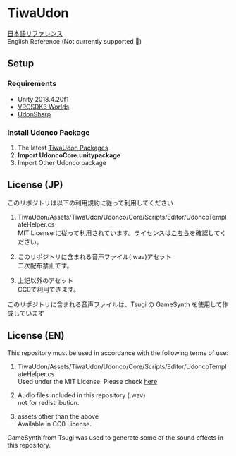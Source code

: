 # TiwaUdon

[日本語リファレンス](https://hackmd.io/@vwcc/SJYNiHR2O)  
English Reference (Not currently supported 🙇)

## Setup

### Requirements

- Unity 2018.4.20f1
- [VRCSDK3 Worlds](https://vrchat.com/home/download)
- [UdonSharp](https://github.com/Merlin-san/UdonSharp/releases/latest)

### Install Udonco Package

1. The latest [TiwaUdon Packages](https://github.com/tiwa0510/TiwaUdon/releases/)
2. **Import UdoncoCore.unitypackage**
3. Import Other Udonco package

## License (JP)

このリポジトリは以下の利用規約に従って利用してください

1. TiwaUdon/Assets/TiwaUdon/Udonco/Core/Scripts/Editor/UdoncoTemplateHelper.cs  
MIT License に従って利用されています。ライセンスは[こちら](https://raw.githubusercontent.com/tiwa0510/TiwaUdon/main/Assets/TiwaUdon/Udonco/Core/Scripts/Editor/LICENSE.txt)を確認してください。

2. このリポジトリに含まれる音声ファイル(.wav)アセット  
二次配布禁止です。

3. 上記以外のアセット  
CC0で利用できます。

このリポジトリに含まれる音声ファイルは、Tsugi の GameSynth を使用して作成しています

## License (EN)
This repository must be used in accordance with the following terms of use:

1. TiwaUdon/Assets/TiwaUdon/Udonco/Core/Scripts/Editor/UdoncoTemplateHelper.cs  
Used under the MIT License. Please check [here](https://raw.githubusercontent.com/tiwa0510/TiwaUdon/main/Assets/TiwaUdon/Udonco/Core/Scripts/Editor/LICENSE.txt)

2. Audio files included in this repository (.wav)  
not for redistribution.

3. assets other than the above  
Available in CC0 License.

GameSynth from Tsugi was used to generate some of the sound effects in this repository.
